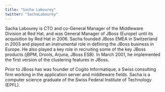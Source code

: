 ```yaml
---
title: "Sacha Labourey"
twitter: "SachaLabourey"
---
```


Sacha Labourey is CTO and co-General Manager of the Middleware Division
at Red Hat, and was General Manager of JBoss (Europe) until its
acquisition by Red Hat in 2006. Sacha founded JBoss EMEA in Switzerland
in 2003 and played an instrumental role in defining the JBoss business
in Europe. He also played a key role in recruiting some of the key JBoss
products (jBPM, Drools, Arjuna, JBoss ESB). In March 2001, he
implemented the first version of the clustering features in JBoss.

Prior to JBoss has was founder of Cogito Informatique, a Swiss
consulting firm working in the application server and middleware fields.
Sacha is a computer science graduate of the Swiss Federal Institute of
Technology (EPFL).
